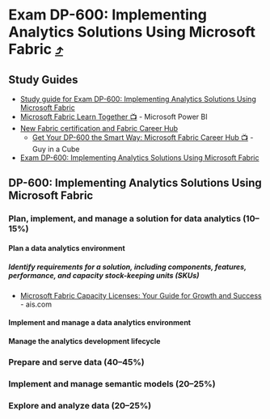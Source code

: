 # Exam DP-600: Implementing Analytics Solutions Using Microsoft Fabric [⤴](https://learn.microsoft.com/en-us/credentials/certifications/exams/dp-600/)

## Study Guides
* [Study guide for Exam DP-600: Implementing Analytics Solutions Using Microsoft Fabric](https://learn.microsoft.com/en-us/credentials/certifications/resources/study-guides/dp-600)
* [Microsoft Fabric Learn Together 📺](https://www.youtube.com/playlist?list=PL1N57mwBHtN0-AJVURyfqbdmX65JMXSVv) - Microsoft Power BI
* [New Fabric certification and Fabric Career Hub](https://powerbi.microsoft.com/en-us/blog/new-fabric-certification-and-fabric-career-hub/)
  - [Get Your DP-600 the Smart Way: Microsoft Fabric Career Hub 📺](https://www.youtube.com/watch?v=U3aqC7VQTSw) - Guy in a Cube
* [Exam DP-600: Implementing Analytics Solutions Using Microsoft Fabric](https://learn.microsoft.com/en-us/credentials/certifications/exams/dp-600/)

  
## DP-600: Implementing Analytics Solutions Using Microsoft Fabric
### Plan, implement, and manage a solution for data analytics (10–15%)
#### Plan a data analytics environment
##### Identify requirements for a solution, including components, features, performance, and capacity stock-keeping units (SKUs)
* [Microsoft Fabric Capacity Licenses: Your Guide for Growth and Success](https://www.ais.com/microsoft-fabric-capacity-licenses-your-guide-for-growth-and-success/) - ais.com

#### Implement and manage a data analytics environment
#### Manage the analytics development lifecycle


### Prepare and serve data (40–45%)

### Implement and manage semantic models (20–25%)

### Explore and analyze data (20–25%)
